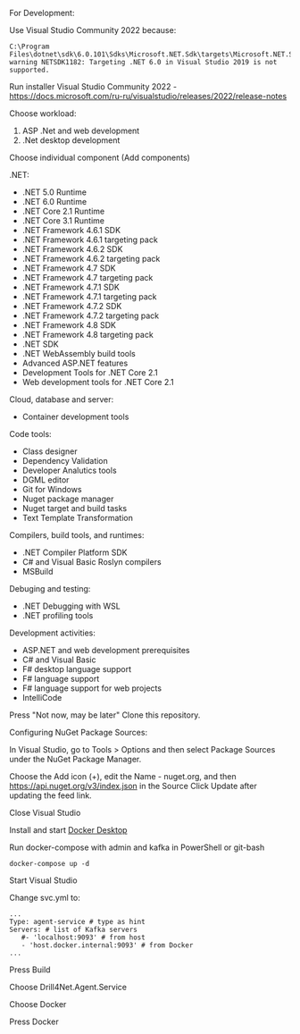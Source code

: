 
For Development:

Use Visual Studio Community 2022 because:

```
C:\Program Files\dotnet\sdk\6.0.101\Sdks\Microsoft.NET.Sdk\targets\Microsoft.NET.Sdk.DefaultItems.targets(134,5): warning NETSDK1182: Targeting .NET 6.0 in Visual Studio 2019 is not supported.
```



Run installer Visual Studio Community 2022 - https://docs.microsoft.com/ru-ru/visualstudio/releases/2022/release-notes

Choose workload:

1) ASP .Net and web development
2) .Net desktop development

Choose individual component (Add components)

.NET:

- .NET 5.0 Runtime
- .NET 6.0 Runtime
- .NET Core 2.1 Runtime
- .NET Core 3.1 Runtime
- .NET Framework 4.6.1 SDK
- .NET Framework 4.6.1 targeting pack
- .NET Framework 4.6.2 SDK
- .NET Framework 4.6.2 targeting pack
- .NET Framework 4.7 SDK
- .NET Framework 4.7 targeting pack
- .NET Framework 4.7.1 SDK
- .NET Framework 4.7.1 targeting pack
- .NET Framework 4.7.2 SDK
- .NET Framework 4.7.2 targeting pack
- .NET Framework 4.8 SDK
- .NET Framework 4.8 targeting pack
- .NET SDK
- .NET WebAssembly build tools
- Advanced ASP.NET features
- Development Tools for .NET Core 2.1
- Web development tools for .NET Core 2.1

Cloud, database and server:

- Container development tools

Code tools:

- Class designer
- Dependency Validation
- Developer Analutics tools
- DGML editor
- Git for Windows
- Nuget package manager
- Nuget target and build tasks
- Text Template Transformation

Compilers, build tools, and runtimes:

- .NET Compiler Platform SDK
- C# and Visual Basic Roslyn compilers
- MSBuild

Debuging and testing:

- .NET Debugging with WSL
- .NET profiling tools

Development activities:

- ASP.NET and web development prerequisites
- C# and Visual Basic
- F# desktop language support
- F# language support
- F# language support for web projects
- IntelliCode

Press "Not now, may be later"
Clone this repository.

Configuring NuGet Package Sources:

In Visual Studio, go to Tools > Options and then select Package Sources under the NuGet Package Manager.

Choose the Add icon (+), edit the Name - nuget.org, and then https://api.nuget.org/v3/index.json in the Source Click Update after updating the feed link.

Close Visual Studio

Install and start [Docker Desktop](https://www.docker.com/products/docker-desktop)

Run docker-compose with admin and kafka in PowerShell or git-bash

```
docker-compose up -d
```

Start Visual Studio


Change svc.yml to:

```
...
Type: agent-service # type as hint
Servers: # list of Kafka servers
   #- 'localhost:9093' # from host
   - 'host.docker.internal:9093' # from Docker
...
```

Press Build

Choose Drill4Net.Agent.Service

Choose Docker

Press Docker

 
